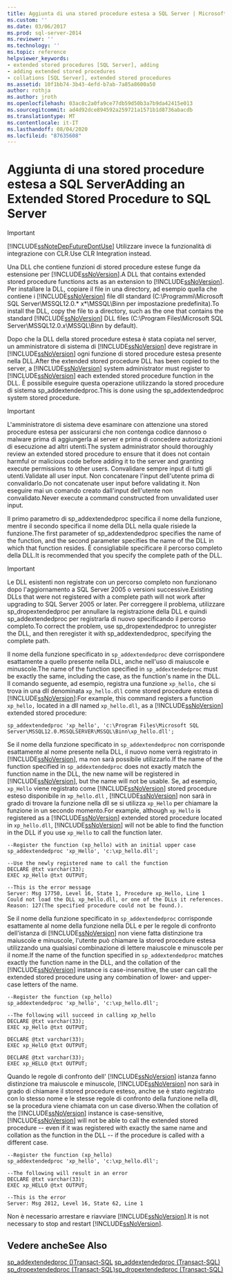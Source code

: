 ```yaml
---
title: Aggiunta di una stored procedure estesa a SQL Server | Microsoft Docs
ms.custom: ''
ms.date: 03/06/2017
ms.prod: sql-server-2014
ms.reviewer: ''
ms.technology: ''
ms.topic: reference
helpviewer_keywords:
- extended stored procedures [SQL Server], adding
- adding extended stored procedures
- collations [SQL Server], extended stored procedures
ms.assetid: 10f1bb74-3b43-4efd-b7ab-7a85a8600a50
author: rothja
ms.author: jroth
ms.openlocfilehash: 03ac8c2a0fa9ce77db59d50b3a7b9da42415e013
ms.sourcegitcommit: ad4d92dce894592a259721a1571b1d8736abacdb
ms.translationtype: MT
ms.contentlocale: it-IT
ms.lasthandoff: 08/04/2020
ms.locfileid: "87635608"
---
```

# <a name="adding-an-extended-stored-procedure-to-sql-server"></a><span data-ttu-id="0b775-102">Aggiunta di una stored procedure estesa a SQL Server</span><span class="sxs-lookup"><span data-stu-id="0b775-102">Adding an Extended Stored Procedure to SQL Server</span></span>
    
> [!IMPORTANT]  
>  [!INCLUDE[ssNoteDepFutureDontUse](../../includes/ssnotedepfuturedontuse-md.md)] <span data-ttu-id="0b775-103">Utilizzare invece la funzionalità di integrazione con CLR.</span><span class="sxs-lookup"><span data-stu-id="0b775-103">Use CLR Integration instead.</span></span>  
  
 <span data-ttu-id="0b775-104">Una DLL che contiene funzioni di stored procedure estese funge da estensione per [!INCLUDE[ssNoVersion](../../includes/ssnoversion-md.md)].</span><span class="sxs-lookup"><span data-stu-id="0b775-104">A DLL that contains extended stored procedure functions acts as an extension to [!INCLUDE[ssNoVersion](../../includes/ssnoversion-md.md)].</span></span> <span data-ttu-id="0b775-105">Per installare la DLL, copiare il file in una directory, ad esempio quella che contiene i [!INCLUDE[ssNoVersion](../../includes/ssnoversion-md.md)] file dll standard (C:\Programmi\Microsoft SQL Server\MSSQL12.0.\* x\*\MSSQL\Binn per impostazione predefinita).</span><span class="sxs-lookup"><span data-stu-id="0b775-105">To install the DLL, copy the file to a directory, such as the one that contains the standard [!INCLUDE[ssNoVersion](../../includes/ssnoversion-md.md)] DLL files (C:\Program Files\Microsoft SQL Server\MSSQL12.0.*x*\MSSQL\Binn by default).</span></span>  
  
 <span data-ttu-id="0b775-106">Dopo che la DLL della stored procedure estesa è stata copiata nel server, un amministratore di sistema di [!INCLUDE[ssNoVersion](../../includes/ssnoversion-md.md)] deve registrare in [!INCLUDE[ssNoVersion](../../includes/ssnoversion-md.md)] ogni funzione di stored procedure estesa presente nella DLL.</span><span class="sxs-lookup"><span data-stu-id="0b775-106">After the extended stored procedure DLL has been copied to the server, a [!INCLUDE[ssNoVersion](../../includes/ssnoversion-md.md)] system administrator must register to [!INCLUDE[ssNoVersion](../../includes/ssnoversion-md.md)] each extended stored procedure function in the DLL.</span></span> <span data-ttu-id="0b775-107">È possibile eseguire questa operazione utilizzando la stored procedure di sistema sp_addextendedproc.</span><span class="sxs-lookup"><span data-stu-id="0b775-107">This is done using the sp_addextendedproc system stored procedure.</span></span>  
  
> [!IMPORTANT]  
>  <span data-ttu-id="0b775-108">L'amministratore di sistema deve esaminare con attenzione una stored procedure estesa per assicurarsi che non contenga codice dannoso o malware prima di aggiungerla al server e prima di concedere autorizzazioni di esecuzione ad altri utenti.</span><span class="sxs-lookup"><span data-stu-id="0b775-108">The system administrator should thoroughly review an extended stored procedure to ensure that it does not contain harmful or malicious code before adding it to the server and granting execute permissions to other users.</span></span>  <span data-ttu-id="0b775-109">Convalidare sempre input di tutti gli utenti.</span><span class="sxs-lookup"><span data-stu-id="0b775-109">Validate all user input.</span></span> <span data-ttu-id="0b775-110">Non concatenare l'input dell'utente prima di convalidarlo.</span><span class="sxs-lookup"><span data-stu-id="0b775-110">Do not concatenate user input before validating it.</span></span> <span data-ttu-id="0b775-111">Non eseguire mai un comando creato dall'input dell'utente non convalidato.</span><span class="sxs-lookup"><span data-stu-id="0b775-111">Never execute a command constructed from unvalidated user input.</span></span>  
  
 <span data-ttu-id="0b775-112">Il primo parametro di sp_addextendedproc specifica il nome della funzione, mentre il secondo specifica il nome della DLL nella quale risiede la funzione.</span><span class="sxs-lookup"><span data-stu-id="0b775-112">The first parameter of sp_addextendedproc specifies the name of the function, and the second parameter specifies the name of the DLL in which that function resides.</span></span> <span data-ttu-id="0b775-113">È consigliabile specificare il percorso completo della DLL.</span><span class="sxs-lookup"><span data-stu-id="0b775-113">It is recommended that you specify the complete path of the DLL.</span></span>  
  
> [!IMPORTANT]  
>  <span data-ttu-id="0b775-114">Le DLL esistenti non registrate con un percorso completo non funzionano dopo l'aggiornamento a SQL Server 2005 o versioni successive.</span><span class="sxs-lookup"><span data-stu-id="0b775-114">Existing DLLs that were not registered with a complete path will not work after upgrading to SQL Server 2005 or later.</span></span> <span data-ttu-id="0b775-115">Per correggere il problema, utilizzare sp_dropextendedproc per annullare la registrazione della DLL e quindi sp_addextendedproc per registrarla di nuovo specificando il percorso completo.</span><span class="sxs-lookup"><span data-stu-id="0b775-115">To correct the problem, use sp_dropextendedproc to unregister the DLL, and then reregister it with sp_addextendedproc, specifying the complete path.</span></span>  
  
 <span data-ttu-id="0b775-116">Il nome della funzione specificato in `sp_addextendedproc` deve corrispondere esattamente a quello presente nella DLL, anche nell'uso di maiuscole e minuscole.</span><span class="sxs-lookup"><span data-stu-id="0b775-116">The name of the function specified in `sp_addextendedproc` must be exactly the same, including the case, as the function's name in the DLL.</span></span> <span data-ttu-id="0b775-117">Il comando seguente, ad esempio, registra una funzione `xp_hello,` che si trova in una dll denominata `xp_hello.dll` come stored procedure estesa di [!INCLUDE[ssNoVersion](../../includes/ssnoversion-md.md)]:</span><span class="sxs-lookup"><span data-stu-id="0b775-117">For example, this command registers a function `xp_hello,` located in a dll named `xp_hello.dll`, as a [!INCLUDE[ssNoVersion](../../includes/ssnoversion-md.md)] extended stored procedure:</span></span>  
  
```  
sp_addextendedproc 'xp_hello', 'c:\Program Files\Microsoft SQL Server\MSSQL12.0.MSSQLSERVER\MSSQL\Binn\xp_hello.dll';  
```  
  
 <span data-ttu-id="0b775-118">Se il nome della funzione specificato in `sp_addextendedproc` non corrisponde esattamente al nome presente nella DLL, il nuovo nome verrà registrato in [!INCLUDE[ssNoVersion](../../includes/ssnoversion-md.md)], ma non sarà possibile utilizzarlo.</span><span class="sxs-lookup"><span data-stu-id="0b775-118">If the name of the function specified in `sp_addextendedproc` does not exactly match the function name in the DLL, the new name will be registered in [!INCLUDE[ssNoVersion](../../includes/ssnoversion-md.md)], but the name will not be usable.</span></span> <span data-ttu-id="0b775-119">Se, ad esempio, `xp_Hello` viene registrato come [!INCLUDE[ssNoVersion](../../includes/ssnoversion-md.md)] stored procedure esteso disponibile in `xp_hello.dll` , [!INCLUDE[ssNoVersion](../../includes/ssnoversion-md.md)] non sarà in grado di trovare la funzione nella dll se si utilizza `xp_Hello` per chiamare la funzione in un secondo momento.</span><span class="sxs-lookup"><span data-stu-id="0b775-119">For example, although `xp_Hello` is registered as a [!INCLUDE[ssNoVersion](../../includes/ssnoversion-md.md)] extended stored procedure located in `xp_hello.dll`, [!INCLUDE[ssNoVersion](../../includes/ssnoversion-md.md)] will not be able to find the function in the DLL if you use `xp_Hello` to call the function later.</span></span>  
  
```  
--Register the function (xp_hello) with an initial upper case  
sp_addextendedproc 'xp_Hello', 'c:\xp_hello.dll';  
  
--Use the newly registered name to call the function  
DECLARE @txt varchar(33);  
EXEC xp_Hello @txt OUTPUT;  
  
--This is the error message  
Server: Msg 17750, Level 16, State 1, Procedure xp_Hello, Line 1  
Could not load the DLL xp_hello.dll, or one of the DLLs it references. Reason: 127(The specified procedure could not be found.).  
```  
  
 <span data-ttu-id="0b775-120">Se il nome della funzione specificato in `sp_addextendedproc` corrisponde esattamente al nome della funzione nella DLL e per le regole di confronto dell'istanza di [!INCLUDE[ssNoVersion](../../includes/ssnoversion-md.md)] non viene fatta distinzione tra maiuscole e minuscole, l'utente può chiamare la stored procedure estesa utilizzando una qualsiasi combinazione di lettere maiuscole e minuscole per il nome.</span><span class="sxs-lookup"><span data-stu-id="0b775-120">If the name of the function specified in `sp_addextendedproc` matches exactly the function name in the DLL, and the collation of the [!INCLUDE[ssNoVersion](../../includes/ssnoversion-md.md)] instance is case-insensitive, the user can call the extended stored procedure using any combination of lower- and upper-case letters of the name.</span></span>  
  
```  
--Register the function (xp_hello)  
sp_addextendedproc 'xp_hello', 'c:\xp_hello.dll';  
  
--The following will succeed in calling xp_hello  
DECLARE @txt varchar(33);  
EXEC xp_Hello @txt OUTPUT;  
  
DECLARE @txt varchar(33);  
EXEC xp_HelLO @txt OUTPUT;  
  
DECLARE @txt varchar(33);  
EXEC xp_HELLO @txt OUTPUT;  
```  
  
 <span data-ttu-id="0b775-121">Quando le regole di confronto dell' [!INCLUDE[ssNoVersion](../../includes/ssnoversion-md.md)] istanza fanno distinzione tra maiuscole e minuscole, [!INCLUDE[ssNoVersion](../../includes/ssnoversion-md.md)] non sarà in grado di chiamare il stored procedure esteso, anche se è stato registrato con lo stesso nome e le stesse regole di confronto della funzione nella dll, se la procedura viene chiamata con un case diverso.</span><span class="sxs-lookup"><span data-stu-id="0b775-121">When the collation of the [!INCLUDE[ssNoVersion](../../includes/ssnoversion-md.md)] instance is case-sensitive, [!INCLUDE[ssNoVersion](../../includes/ssnoversion-md.md)] will not be able to call the extended stored procedure -- even if it was registered with exactly the same name and collation as the function in the DLL -- if the procedure is called with a different case.</span></span>  
  
```  
--Register the function (xp_hello)  
sp_addextendedproc 'xp_hello', 'c:\xp_hello.dll';  
  
--The following will result in an error  
DECLARE @txt varchar(33);  
EXEC xp_HELLO @txt OUTPUT;  
  
--This is the error  
Server: Msg 2812, Level 16, State 62, Line 1  
```  
  
 <span data-ttu-id="0b775-122">Non è necessario arrestare e riavviare [!INCLUDE[ssNoVersion](../../includes/ssnoversion-md.md)].</span><span class="sxs-lookup"><span data-stu-id="0b775-122">It is not necessary to stop and restart [!INCLUDE[ssNoVersion](../../includes/ssnoversion-md.md)].</span></span>  
  
## <a name="see-also"></a><span data-ttu-id="0b775-123">Vedere anche</span><span class="sxs-lookup"><span data-stu-id="0b775-123">See Also</span></span>  
 <span data-ttu-id="0b775-124">[sp_addextendedproc &#40;&#41;Transact-SQL](/sql/relational-databases/system-stored-procedures/sp-addextendedproc-transact-sql) </span><span class="sxs-lookup"><span data-stu-id="0b775-124">[sp_addextendedproc &#40;Transact-SQL&#41;](/sql/relational-databases/system-stored-procedures/sp-addextendedproc-transact-sql) </span></span>  
 [<span data-ttu-id="0b775-125">sp_dropextendedproc &#40;Transact-SQL&#41;</span><span class="sxs-lookup"><span data-stu-id="0b775-125">sp_dropextendedproc &#40;Transact-SQL&#41;</span></span>](/sql/relational-databases/system-stored-procedures/sp-dropextendedproc-transact-sql)  
  
  
